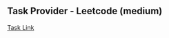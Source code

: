 ## Task Provider - Leetcode (medium)

[Task Link](https://leetcode.com/problems/path-sum-iii/description/?envType=study-plan-v2&envId=leetcode-75)